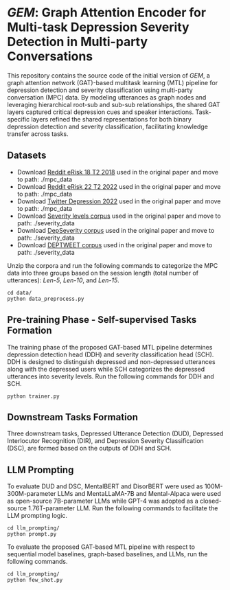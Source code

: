 # <i>GEM</i>: Graph Attention Encoder for Multi-task Depression Severity Detection in Multi-party Conversations
This repository contains the source code of the initial version of <i>GEM</i>, a graph attention network (GAT)-based multitask learning (MTL) pipeline for depression detection and severity classification using multi-party conversation (MPC) data. By modeling utterances as graph nodes and leveraging hierarchical root-sub and sub-sub relationships, the shared GAT layers captured critical depression cues and speaker interactions. Task-specific layers refined the shared representations for both binary depression detection and severity classification, facilitating knowledge transfer across tasks.

## Datasets
- Download [Reddit eRisk 18 T2 2018](https://link.springer.com/chapter/10.1007/978-3-319-98932-7_30) used in the original paper and move to path: ./mpc_data 
- Download [Reddit eRisk 22 T2 2022](https://books.google.co.jp/books?hl=en&lr=&id=LzaFEAAAQBAJ&oi=fnd&pg=PA231&dq=Overview+of+eRisk+2022:+Early+Risk+Prediction+on+the+Internet&ots=LnO4GFgjt7&sig=lgSXnAWqqgjiPUp-jYV3HKIv4z8&redir_esc=y#v=onepage&q=Overview%20of%20eRisk%202022%3A%20Early%20Risk%20Prediction%20on%20the%20Internet&f=false) used in the original paper and move to path: ./mpc_data
- Download [Twitter Depression 2022](https://www.nature.com/articles/s41599-022-01313-2) used in the original paper and move to path: ./mpc_data
- Download [Severity levels corpus](https://dl.acm.org/doi/10.1007/978-3-031-42141-9_1) used in the original paper and move to path: ./severity_data
- Download [DepSeverity corpus](https://dl.acm.org/doi/10.1145/3485447.3512128) used in the original paper and move to path: ./severity_data
- Download [DEPTWEET corpus](https://www.sciencedirect.com/science/article/abs/pii/S0747563222003235) used in the original paper and move to path: ./severity_data

Unzip the corpora and run the following commands to categorize the MPC data into three groups based on the session length (total number of utterances): <i>Len-5</i>, <i>Len-10</i>, and <i>Len-15</i>. <br>
  ```
  cd data/
  python data_preprocess.py
  ```

## Pre-training Phase - Self-supervised Tasks Formation
The training phase of the proposed GAT-based MTL pipeline determines depression detection head (DDH) and severity classification head (SCH). DDH is designed to distinguish depressed and non-depressed utterances along with the depressed users while SCH categorizes the depressed utterances into severity levels. Run the following commands for DDH and SCH.
  ```
  python trainer.py
  ```

## Downstream Tasks Formation
Three downstream tasks, Depressed Utterance Detection (DUD), Depressed Interlocutor Recognition (DIR), and Depression Severity Classification (DSC), are formed based on the outputs of DDH and SCH.

## LLM Prompting
To evaluate DUD and DSC, MentalBERT and DisorBERT were used as 100M-300M-parameter LLMs and MentaLLaMA-7B and Mental-Alpaca were used as open-source 7B-parameter LLMs while GPT-4 was adopted as a closed-source 1.76T-parameter LLM. Run the following commands to facilitate the LLM prompting logic.
  ```
  cd llm_prompting/
  python prompt.py
  ```
To evaluate the proposed GAT-based MTL pipeline with respect to sequential model baselines, graph-based baselines, and LLMs, run the following commands.
  ```
  cd llm_prompting/
  python few_shot.py
  ```
